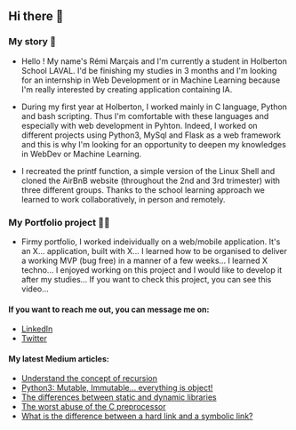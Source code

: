 ## Hi there :wave:
### My story :open_book:

- Hello ! My name's Rémi Marçais and I'm currently a student in Holberton School LAVAL. I'd be finishing my studies in 3 months and I'm looking for an internship in Web Development or in Machine Learning because I'm really interested by creating application containing IA.

- During my first year at Holberton, I worked mainly in C language, Python and bash scripting. Thus I'm comfortable with these languages and especially with web development in Pyhton. Indeed, I worked on different projects using Python3, MySql and Flask as a web framework and this is why I'm looking for an opportunity to deepen my knowledges in WebDev or Machine Learning.

- I recreated the printf function, a simple version of the Linux Shell and cloned the AirBnB website (throughout the 2nd and 3rd trimester) with three different groups. Thanks to the school learning approach we learned to work collaboratively, in person and remotely.

### My Portfolio project :construction_worker_man:

- Firmy portfolio, I worked indeividually on a web/mobile application. It's an X... application, built with X... I learned how to be organised to deliver a working MVP (bug free) in a manner of a few weeks... I learned X techno... I enjoyed working on this project and I would like to develop it after my studies... If you want to check this project, you can see this video...

#### **If you want to reach me out, you can message me on:**

- [LinkedIn](link)
- [Twitter](link)

#### **My latest Medium articles:**
<!-- MEDIUM-STORY-LIST:START -->
- [Understand the concept of recursion](https://medium.com/@3243/understand-the-concept-of-recursion-aa824464f744?source=rss-7bea88dc1b13------2)
- [Python3: Mutable, Immutable… everything is object!](https://medium.com/@3243/python3-mutable-immutable-everything-is-object-44915ac5f41c?source=rss-7bea88dc1b13------2)
- [The differences between static and dynamic libraries](https://medium.com/@3243/the-differences-between-static-and-dynamic-libraries-5040e5f5e470?source=rss-7bea88dc1b13------2)
- [The worst abuse of the C preprocessor](https://medium.com/@3243/the-worst-abuse-of-the-c-preprocessor-d81d392a1ef7?source=rss-7bea88dc1b13------2)
- [What is the difference between a hard link and a symbolic link?](https://medium.com/@3243/what-is-the-difference-between-a-hard-link-and-a-symbolic-link-1e3f1e111568?source=rss-7bea88dc1b13------2)
<!-- MEDIUM-STORY-LIST:END -->

